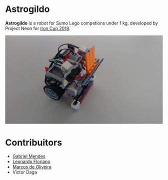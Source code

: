 # Astrogildo
**Astrogildo** is a robot for Sumo Lego competions under 1 kg, developed by Project Neon for [Iron Cup 2018](http://www.inatel.br/imprensa/noticias/educacao/3009-iron-cup-reune-jovens-em-competicao-de-robos-no-inatel).

![Image of Astrogildo](https://github.com/Project-Neon/Astrogildo/blob/master/img/astrogildo.jpeg)

# Contribuitors
* [Gabriel Mendes](https://github.com/GaMendes)
* [Leonardo Floriano](https://github.com/lbotarelli)
* [Marcos de Oliveira](https://github.com/marcosdeoliveira)
* Victor Daga
